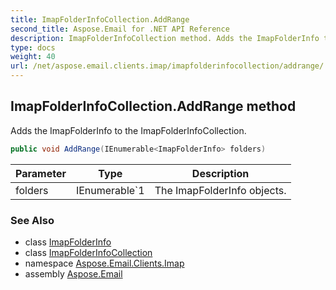 ```yaml
---
title: ImapFolderInfoCollection.AddRange
second_title: Aspose.Email for .NET API Reference
description: ImapFolderInfoCollection method. Adds the ImapFolderInfo to the ImapFolderInfoCollection
type: docs
weight: 40
url: /net/aspose.email.clients.imap/imapfolderinfocollection/addrange/
---
```

## ImapFolderInfoCollection.AddRange method

Adds the ImapFolderInfo to the ImapFolderInfoCollection.

```csharp
public void AddRange(IEnumerable<ImapFolderInfo> folders)
```

| Parameter | Type | Description |
| --- | --- | --- |
| folders | IEnumerable`1 | The ImapFolderInfo objects. |

### See Also

* class [ImapFolderInfo](../../imapfolderinfo/)
* class [ImapFolderInfoCollection](../)
* namespace [Aspose.Email.Clients.Imap](../../imapfolderinfocollection/)
* assembly [Aspose.Email](../../../)


